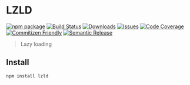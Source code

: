 # LZLD

[![npm package][npm-img]][npm-url]
[![Build Status][build-img]][build-url]
[![Downloads][downloads-img]][downloads-url]
[![Issues][issues-img]][issues-url]
[![Code Coverage][codecov-img]][codecov-url]
[![Commitizen Friendly][commitizen-img]][commitizen-url]
[![Semantic Release][semantic-release-img]][semantic-release-url]

> Lazy loading

## Install

```bash
npm install lzld
```


[build-img]:https://github.com/jamesapple/ts-lzld/actions/workflows/release.yml/badge.svg
[build-url]:https://github.com/jamesapple/ts-lzld/actions/workflows/release.yml
[downloads-img]:https://img.shields.io/npm/dt/lzld
[downloads-url]:https://www.npmtrends.com/lzld
[npm-img]:https://img.shields.io/npm/v/lzld
[npm-url]:https://www.npmjs.com/package/lzld
[issues-img]:https://img.shields.io/github/issues/jamesapple/ts-lzld
[issues-url]:https://github.com/jamesapple/ts-lzld/issues
[codecov-img]:https://codecov.io/gh/jamesapple/ts-lzld/branch/master/graph/badge.svg
[codecov-url]:https://codecov.io/gh/jamesapple/ts-lzld
[semantic-release-img]:https://img.shields.io/badge/%20%20%F0%9F%93%A6%F0%9F%9A%80-semantic--release-e10079.svg
[semantic-release-url]:https://github.com/semantic-release/semantic-release
[commitizen-img]:https://img.shields.io/badge/commitizen-friendly-brightgreen.svg
[commitizen-url]:http://commitizen.github.io/cz-cli/
